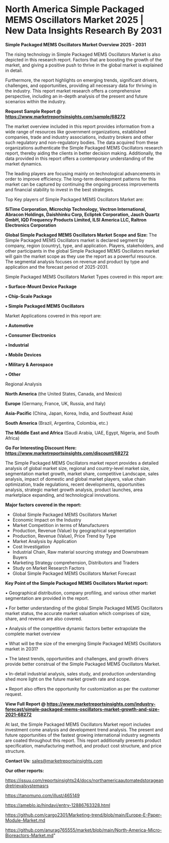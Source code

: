 # North America Simple Packaged MEMS Oscillators Market 2025 | New Data Insights Research By 2031

<Strong> Simple Packaged MEMS Oscillators Market Overview 2025 - 2031</strong>

The rising technology in Simple Packaged MEMS Oscillators Market is also depicted in this research report. Factors that are boosting the growth of the market, and giving a positive push to thrive in the global market is explained in detail.

Furthermore, the report highlights on emerging trends, significant drivers, challenges, and opportunities, providing all necessary data for thriving in the industry. This report market research offers a comprehensive perspective, including an in-depth analysis of the present and future scenarios within the industry.

<strong>Request Sample Report @ <a href=https://www.marketreportsinsights.com/sample/68272>https://www.marketreportsinsights.com/sample/68272</a></strong>

The market overview included in this report provides information from a wide range of resources like government organizations, established companies, trade and industry associations, industry brokers and other such regulatory and non-regulatory bodies. The data acquired from these organizations authenticate the Simple Packaged MEMS Oscillators research report, thereby aiding the clients in better decision making. Additionally, the data provided in this report offers a contemporary understanding of the market dynamics.

The leading players are focusing mainly on technological advancements in order to improve efficiency. The long-term development patterns for this market can be captured by continuing the ongoing process improvements and financial stability to invest in the best strategies.

Top Key players of Simple Packaged MEMS Oscillators Market are:

<strong>SiTime Corporation, Microchip Technology, Vectron International, Abracon Holdings, Daishhinku Corp, Ecliptek Corporation, Jauch Quartz GmbH, IQD Frequency Products Limited, ILSI America LLC, Raltron Electronics Corporation</strong>

<strong><b>Global Simple Packaged MEMS Oscillators Market Scope and Size:</b></strong>
The Simple Packaged MEMS Oscillators market is declared segment by company, region (country), type, and application. Players, stakeholders, and other participants in the global Simple Packaged MEMS Oscillators market will gain the market scope as they use the report as a powerful resource. The segmental analysis focuses on revenue and product by type and application and the forecast period of 2025-2031.

Simple Packaged MEMS Oscillators Market Types covered in this report are:

<strong>• Surface-Mount Device Package

• Chip-Scale Package

• Simple Packaged MEMS Oscillators</strong>

Market Applications covered in this report are:

<strong>• Automotive

• Consumer Electronics

• Industrial

• Mobile Devices

• Military & Aerospace

• Other</strong> 

Regional Analysis

<strong>North America</strong> (the United States, Canada, and Mexico)

<strong>Europe</strong> (Germany, France, UK, Russia, and Italy)

<strong>Asia-Pacific</strong> (China, Japan, Korea, India, and Southeast Asia)

<strong>South America</strong> (Brazil, Argentina, Colombia, etc.)

<strong>The Middle East and Africa</strong> (Saudi Arabia, UAE, Egypt, Nigeria, and South Africa)

<strong>Go For Interesting Discount Here: <a href=https://www.marketreportsinsights.com/discount/68272>https://www.marketreportsinsights.com/discount/68272</a></strong>

The Simple Packaged MEMS Oscillators market report provides a detailed analysis of global market size, regional and country-level market size, segmentation market growth, market share, competitive Landscape, sales analysis, impact of domestic and global market players, value chain optimization, trade regulations, recent developments, opportunities analysis, strategic market growth analysis, product launches, area marketplace expanding, and technological innovations.

<strong><b>Major factors covered in the report:</b></strong>
<ul>
  <li>Global Simple Packaged MEMS Oscillators Market </li>
  <li>Economic Impact on the Industry</li>
  <li>Market Competition in terms of Manufacturers</li>
  <li>Production, Revenue (Value) by geographical segmentation</li>
  <li>Production, Revenue (Value), Price Trend by Type</li>
  <li>Market Analysis by Application</li>
  <li>Cost Investigation</li>
  <li>Industrial Chain, Raw material sourcing strategy and Downstream Buyers</li>
  <li>Marketing Strategy comprehension, Distributors and Traders</li>
  <li>Study on Market Research Factors</li>
  <li>Global Simple Packaged MEMS Oscillators Market Forecast</li>
</ul>

<strong><b>Key Point of the Simple Packaged MEMS Oscillators Market report:</b></strong>

• Geographical distribution, company profiling, and various other market segmentation are provided in the report.

• For better understanding of the global Simple Packaged MEMS Oscillators market status, the accurate market valuation which comprises of size, share, and revenue are also covered.

• Analysis of the competitive dynamic factors better extrapolate the complete market overview

• What will be the size of the emerging Simple Packaged MEMS Oscillators market in 2031?

• The latest trends, opportunities and challenges, and growth drivers provide better construal of the Simple Packaged MEMS Oscillators Market.

• In-detail industrial analysis, sales study, and production understanding shed more light on the future market growth rate and scope.

• Report also offers the opportunity for customization as per the customer request.

<strong><b>View Full Report @ <a href=https://www.marketreportsinsights.com/industry-forecast/simple-packaged-mems-oscillators-market-growth-and-size-2021-68272>https://www.marketreportsinsights.com/industry-forecast/simple-packaged-mems-oscillators-market-growth-and-size-2021-68272</a></b></strong>


At last, the Simple Packaged MEMS Oscillators Market report includes investment come analysis and development trend analysis. The present and future opportunities of the fastest growing international industry segments are coated throughout this report. This report additionally presents product specification, manufacturing method, and product cost structure, and price structure.

<strong>Contact Us:</strong>
sales@marketreportsinsights.com

<strong>Our other reports:</strong>

<a href=https://issuu.com/reportsinsights24/docs/northamericaautomatedstorageandretrievalsystemasrs>https://issuu.com/reportsinsights24/docs/northamericaautomatedstorageandretrievalsystemasrs</a>

<a href=https://tanomuno.com/illust/465149>https://tanomuno.com/illust/465149</a>

<a href=https://ameblo.jp/hindavi/entry-12886763328.html>https://ameblo.jp/hindavi/entry-12886763328.html</a>

<a href=https://github.com/cargo2301/Marketing-trend/blob/main/Europe-E-Paper-Module-Market.md>https://github.com/cargo2301/Marketing-trend/blob/main/Europe-E-Paper-Module-Market.md</a>

<a href=https://github.com/anurag765555/market/blob/main/North-America-Micro-Bioreactors-Market.md>https://github.com/anurag765555/market/blob/main/North-America-Micro-Bioreactors-Market.md</a>"
